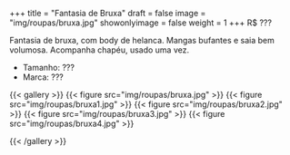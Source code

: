+++
title = "Fantasia de Bruxa"
draft = false
image = "img/roupas/bruxa.jpg"
showonlyimage = false
weight = 1
+++
<span class="price">R$ ???</span>

<!--more-->

Fantasia de bruxa, com body de helanca. Mangas bufantes e saia bem volumosa. Acompanha chapéu, usado uma vez. 

- Tamanho: ???
- Marca: ???

{{< gallery >}}
{{< figure src="img/roupas/bruxa.jpg" >}}
{{< figure src="img/roupas/bruxa1.jpg" >}}
{{< figure src="img/roupas/bruxa2.jpg" >}}
{{< figure src="img/roupas/bruxa3.jpg" >}}
{{< figure src="img/roupas/bruxa4.jpg" >}}

{{< /gallery >}}

